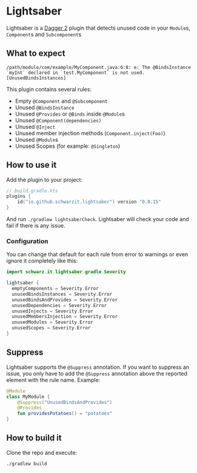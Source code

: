 # Lightsaber

Lightsaber is a [Dagger 2][dagger] plugin that detects unused code in your `Module`s, `Component`s and `Subcomponent`s

## What to expect

```
/path/module/com/example/MyComponent.java:6:8: e: The @BindsInstance `myInt` declared in `test.MyComponent` is not used. [UnusedBindsInstances]
```

This plugin contains several rules:
- Empty `@Component` and `@Subcomponent`
- Unused `@BindsInstance`
- Unused `@Provides` or `@Binds` inside `@Module`s
- Unused `@Component(dependencies)`
- Unused `@Inject`
- Unused member injection methods (`Component.inject(Foo)`)
- Unused `@Module`s
- Unused Scopes (for example: `@Singleton`)

## How to use it

Add the plugin to your project:

```kotlin
// build.gradle.kts
plugins {
    id("io.github.schwarzit.lightsaber") version "0.0.15"
}
```

And run `./gradlew lightsaberCheck`. Lightsaber will check your code and fail if there is any issue.

### Configuration

You can change that default for each rule from error to warnings or even ignore it completely like this:

```kotlin
import schwarz.it.lightsaber.gradle.Severity

lightsaber {
  emptyComponents = Severity.Error
  unusedBindsInstances = Severity.Error
  unusedBindsAndProvides = Severity.Error
  unusedDependencies = Severity.Error
  unusedInjects = Severity.Error
  unusedMembersInjection = Severity.Error
  unusedModules = Severity.Error
  unusedScopes = Severity.Error
}
```

## Suppress

Lightsaber supports the `@Suppress` annotation. If you want to suppress an issue, you only have to add the `@Suppress` annotation above the reported element with the rule name.
Example: 
```kotlin
@Module
class MyModule {
    @Suppress("UnusedBindsAndProvides")
    @Provides
    fun providesPotatoes() = "potatoes"
}
```

## How to build it

Clone the repo and execute:

```bash
./gradlew build
```

  [dagger]: https://dagger.dev/
